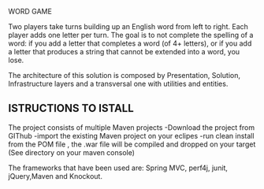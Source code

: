 WORD GAME

 Two players take turns building up an English word from left to right. 
Each player adds one letter per turn. The goal is to not complete the spelling of a word: if you 
add a letter that completes a word (of 4+ letters), or if you add a letter that produces a string 
that cannot be extended into a word, you lose.

The architecture of this solution is composed by Presentation, Solution, Infrastructure layers and a transversal one with utilities and entities.

ISTRUCTIONS TO ISTALL
---------------------
The project consists of multiple Maven projects
-Download the  project from GIThub 
-import the existing Maven project on your eclipes
-run clean install from the POM file , the .war file will be compiled and dropped on your target (See directory on your maven console)

The frameworks that have been used are: Spring MVC, perf4j, junit, jQuery,Maven and Knockout.
